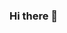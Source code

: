 ### Hi there 👋

<!--
**Swagger946/Swagger946** is a ✨ _special_ ✨ repository because its `README.md` (this file) appears on your GitHub profile.

Here are some ideas to get you started:

- 🔭 I’m currently working on ... PT Grha Digital Indonesia
- 🌱 I’m currently learning ... MERN Stack (MongoDB, ExpressJs, ReactJs, Node.Js), DevOps and DevSecOps
- 👯 I’m looking to collaborate on ... VueJs
- 🤔 I’m looking for help with ... Kubernetes and Jenkins
- 💬 Ask me about ... Anything 
- 📫 How to reach me: ...
- 😄 Pronouns: ...
- ⚡ Fun fact: ...
-->
